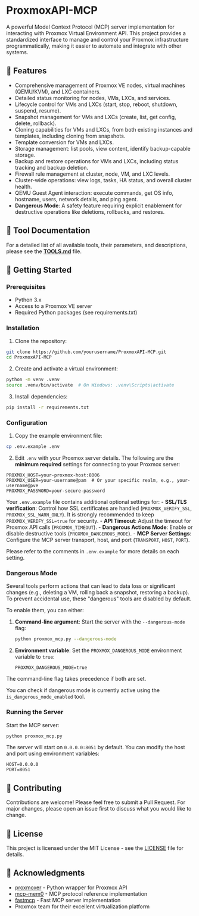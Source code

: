 # ProxmoxAPI-MCP

A powerful Model Context Protocol (MCP) server implementation for interacting with Proxmox Virtual Environment API. This project provides a standardized interface to manage and control your Proxmox infrastructure programmatically, making it easier to automate and integrate with other systems.

## 🌟 Features

- Comprehensive management of Proxmox VE nodes, virtual machines (QEMU/KVM), and LXC containers.
- Detailed status monitoring for nodes, VMs, LXCs, and services.
- Lifecycle control for VMs and LXCs (start, stop, reboot, shutdown, suspend, resume).
- Snapshot management for VMs and LXCs (create, list, get config, delete, rollback).
- Cloning capabilities for VMs and LXCs, from both existing instances and templates, including cloning from snapshots.
- Template conversion for VMs and LXCs.
- Storage management: list pools, view content, identify backup-capable storage.
- Backup and restore operations for VMs and LXCs, including status tracking and backup deletion.
- Firewall rule management at cluster, node, VM, and LXC levels.
- Cluster-wide operations: view logs, tasks, HA status, and overall cluster health.
- QEMU Guest Agent interaction: execute commands, get OS info, hostname, users, network details, and ping agent.
- **Dangerous Mode**: A safety feature requiring explicit enablement for destructive operations like deletions, rollbacks, and restores.

## 📖 Tool Documentation

For a detailed list of all available tools, their parameters, and descriptions, please see the [**TOOLS.md**](TOOLS.md) file.

## 🚀 Getting Started

### Prerequisites
- Python 3.x
- Access to a Proxmox VE server
- Required Python packages (see requirements.txt)

### Installation

1. Clone the repository:
```bash
git clone https://github.com/yourusername/ProxmoxAPI-MCP.git
cd ProxmoxAPI-MCP
```

2. Create and activate a virtual environment:
```bash
python -m venv .venv
source .venv/bin/activate  # On Windows: .venv\Scripts\activate
```

3. Install dependencies:
```bash
pip install -r requirements.txt
```

### Configuration

1. Copy the example environment file:
```bash
cp .env.example .env
```

2. Edit `.env` with your Proxmox server details. 
   The following are the **minimum required** settings for connecting to your Proxmox server:
```env
PROXMOX_HOST=your-proxmox-host:8006
PROXMOX_USER=your-username@pam  # Or your specific realm, e.g., your-username@pve
PROXMOX_PASSWORD=your-secure-password
```

   Your `.env.example` file contains additional optional settings for:
    - **SSL/TLS verification**: Control how SSL certificates are handled (`PROXMOX_VERIFY_SSL`, `PROXMOX_SSL_WARN_ONLY`). It is strongly recommended to keep `PROXMOX_VERIFY_SSL=true` for security.
    - **API Timeout**: Adjust the timeout for Proxmox API calls (`PROXMOX_TIMEOUT`).
    - **Dangerous Actions Mode**: Enable or disable destructive tools (`PROXMOX_DANGEROUS_MODE`).
    - **MCP Server Settings**: Configure the MCP server transport, host, and port (`TRANSPORT`, `HOST`, `PORT`).

   Please refer to the comments in `.env.example` for more details on each setting.

### Dangerous Mode

Several tools perform actions that can lead to data loss or significant changes (e.g., deleting a VM, rolling back a snapshot, restoring a backup). To prevent accidental use, these "dangerous" tools are disabled by default.

To enable them, you can either:
1.  **Command-line argument**: Start the server with the `--dangerous-mode` flag:
    ```bash
    python proxmox_mcp.py --dangerous-mode
    ```
2.  **Environment variable**: Set the `PROXMOX_DANGEROUS_MODE` environment variable to `true`:
    ```env
    PROXMOX_DANGEROUS_MODE=true
    ```
The command-line flag takes precedence if both are set.

You can check if dangerous mode is currently active using the `is_dangerous_mode_enabled` tool.

### Running the Server

Start the MCP server:
```bash
python proxmox_mcp.py
```

The server will start on `0.0.0.0:8051` by default. You can modify the host and port using environment variables:
```env
HOST=0.0.0.0
PORT=8051
```

## 🤝 Contributing

Contributions are welcome! Please feel free to submit a Pull Request. For major changes, please open an issue first to discuss what you would like to change.

## 📝 License

This project is licensed under the MIT License - see the [LICENSE](LICENSE) file for details.

## 🙏 Acknowledgments

- [proxmoxer](https://github.com/proxmoxer/proxmoxer) - Python wrapper for Proxmox API
- [mcp-mem0](https://github.com/coleam00/mcp-mem0) - MCP protocol reference implementation
- [fastmcp](https://github.com/jlowin/fastmcp) - Fast MCP server implementation
- Proxmox team for their excellent virtualization platform
